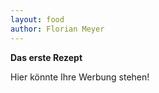 ```yaml
---
layout: food 
author: Florian Meyer 
---
```

**Das erste Rezept** 

Hier könnte Ihre Werbung stehen!
